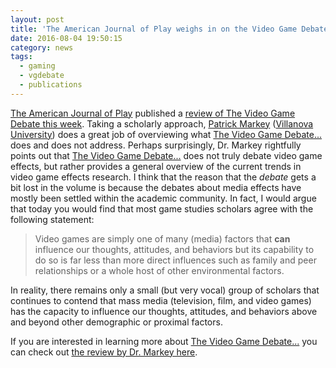```yaml
---
layout: post
title: 'The American Journal of Play weighs in on the Video Game Debate'
date: 2016-08-04 19:50:15
category: news
tags:
  - gaming
  - vgdebate
  - publications
---
```


[The American Journal of Play](http://www.journalofplay.org/) published a [review of The Video Game Debate this week](http://www.journalofplay.org/sites/www.journalofplay.org/files/pdf-articles/8-3-book-review-6.pdf). Taking a scholarly approach, [Patrick Markey](https://www1.villanova.edu/villanova/media/facultyexperts/asexperts/patrick_markey.html) ([Villanova University](http://www1.villanova.edu/main.html_)) does a great job of overviewing what [The Video Game Debate...](https://www.amazon.com/Video-Game-Debate-Unravelling-Psychological/dp/1138831638?ie=UTF8&*Version*=1&*entries*=0) does and does not address. Perhaps surprisingly, Dr. Markey rightfully points out that [The Video Game Debate...](https://www.amazon.com/Video-Game-Debate-Unravelling-Psychological/dp/1138831638?ie=UTF8&*Version*=1&*entries*=0) does not truly debate video game effects, but rather provides a general overview of the current trends in video game effects research. I think that the reason that the _debate_ gets a bit lost in the volume is because the debates about media effects have mostly been settled within the academic community. In fact, I would argue that today you would find that most game studies scholars agree with the following statement:

> Video games are simply one of many (media) factors that **can** influence our thoughts, attitudes, and behaviors but its capability to do so is far less than more direct influences such as family and peer relationships or a whole host of other environmental factors.

In reality, there remains only a small (but very vocal) group of scholars that continues to contend that mass media (television, film, and video games) has the capacity to influence our thoughts, attitudes, and behaviors above and beyond other demographic or proximal factors.

If you are interested in learning more about [The Video Game Debate...](https://www.amazon.com/Video-Game-Debate-Unravelling-Psychological/dp/1138831638?ie=UTF8&*Version*=1&*entries*=0) you can check out [the review by Dr. Markey here](http://www.journalofplay.org/sites/www.journalofplay.org/files/pdf-articles/8-3-book-review-6.pdf).
